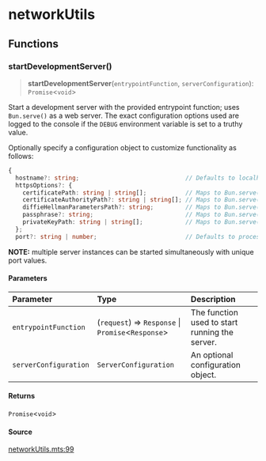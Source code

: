 # networkUtils

## Functions

### startDevelopmentServer()

> **startDevelopmentServer**(`entrypointFunction`, `serverConfiguration`): `Promise`\<`void`\>

Start a development server with the provided entrypoint function; uses `Bun.serve()` as a web
server. The exact configuration options used are logged to the console if the `DEBUG` environment
variable is set to a truthy value.

Optionally specify a configuration object to customize functionality as follows:
```ts
{
  hostname?: string;                              // Defaults to localhost
  httpsOptions?: {
    certificatePath: string | string[];           // Maps to Bun.serve()'s tls.cert option
    certificateAuthorityPath?: string | string[]; // Maps to Bun.serve()'s tls.ca option
    diffieHellmanParametersPath?: string;         // Maps to Bun.serve()'s tls.dhParamsFile option
    passphrase?: string;                          // Maps to Bun.serve()'s tls.passphrase option
    privateKeyPath: string | string[];            // Maps to Bun.serve()'s tls.key option
  };
  port?: string | number;                         // Defaults to process.env.DEVELOPMENT_SERVER_PORT else 3_000 for HTTP, 443 for HTTPS
```
**NOTE:** multiple server instances can be started simultaneously with unique port values.

#### Parameters

| Parameter | Type | Description |
| :------ | :------ | :------ |
| `entrypointFunction` | (`request`) => `Response` \| `Promise`\<`Response`\> | The function used to start running the server. |
| `serverConfiguration` | `ServerConfiguration` | An optional configuration object. |

#### Returns

`Promise`\<`void`\>

#### Source

[networkUtils.mts:99](https://github.com/mangs/bun-utils/blob/58e937593f415b065156d8f73c5442e569865293/utils/networkUtils.mts#L99)
